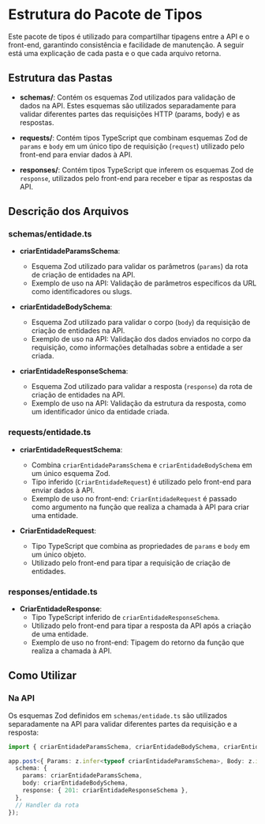 # Estrutura do Pacote de Tipos

Este pacote de tipos é utilizado para compartilhar tipagens entre a API e o front-end, garantindo consistência e facilidade de manutenção. A seguir está uma explicação de cada pasta e o que cada arquivo retorna.

## Estrutura das Pastas

- **schemas/**: Contém os esquemas Zod utilizados para validação de dados na API. Estes esquemas são utilizados separadamente para validar diferentes partes das requisições HTTP (params, body) e as respostas.

- **requests/**: Contém tipos TypeScript que combinam esquemas Zod de `params` e `body` em um único tipo de requisição (`request`) utilizado pelo front-end para enviar dados à API.

- **responses/**: Contém tipos TypeScript que inferem os esquemas Zod de `response`, utilizados pelo front-end para receber e tipar as respostas da API.

## Descrição dos Arquivos

### **schemas/entidade.ts**

- **criarEntidadeParamsSchema**:
  - Esquema Zod utilizado para validar os parâmetros (`params`) da rota de criação de entidades na API.
  - Exemplo de uso na API: Validação de parâmetros específicos da URL como identificadores ou slugs.

- **criarEntidadeBodySchema**:
  - Esquema Zod utilizado para validar o corpo (`body`) da requisição de criação de entidades na API.
  - Exemplo de uso na API: Validação dos dados enviados no corpo da requisição, como informações detalhadas sobre a entidade a ser criada.

- **criarEntidadeResponseSchema**:
  - Esquema Zod utilizado para validar a resposta (`response`) da rota de criação de entidades na API.
  - Exemplo de uso na API: Validação da estrutura da resposta, como um identificador único da entidade criada.

### **requests/entidade.ts**

- **criarEntidadeRequestSchema**:
  - Combina `criarEntidadeParamsSchema` e `criarEntidadeBodySchema` em um único esquema Zod.
  - Tipo inferido (`CriarEntidadeRequest`) é utilizado pelo front-end para enviar dados à API.
  - Exemplo de uso no front-end: `CriarEntidadeRequest` é passado como argumento na função que realiza a chamada à API para criar uma entidade.

- **CriarEntidadeRequest**:
  - Tipo TypeScript que combina as propriedades de `params` e `body` em um único objeto.
  - Utilizado pelo front-end para tipar a requisição de criação de entidades.

### **responses/entidade.ts**

- **CriarEntidadeResponse**:
  - Tipo TypeScript inferido de `criarEntidadeResponseSchema`.
  - Utilizado pelo front-end para tipar a resposta da API após a criação de uma entidade.
  - Exemplo de uso no front-end: Tipagem do retorno da função que realiza a chamada à API.

## Como Utilizar

### Na API

Os esquemas Zod definidos em `schemas/entidade.ts` são utilizados separadamente na API para validar diferentes partes da requisição e a resposta:

```typescript
import { criarEntidadeParamsSchema, criarEntidadeBodySchema, criarEntidadeResponseSchema } from '@yourorg/types';

app.post<{ Params: z.infer<typeof criarEntidadeParamsSchema>, Body: z.infer<typeof criarEntidadeBodySchema> }>('/entidades/:entidadeId/acoes', {
  schema: {
    params: criarEntidadeParamsSchema,
    body: criarEntidadeBodySchema,
    response: { 201: criarEntidadeResponseSchema },
  },
  // Handler da rota
});
